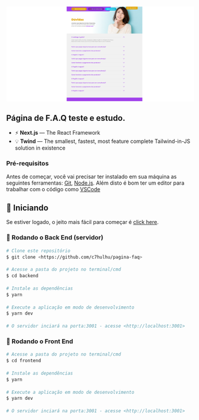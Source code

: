 <p align="center">
  <img src="frontend/public/layout.png" alt="Screenshot">
</p>

## Página de F.A.Q teste e estudo.

- ⚡ **Next.js** — The React Framework
- 💡 **Twind** — The smallest, fastest, most feature complete Tailwind-in-JS solution in existence

### Pré-requisitos

Antes de começar, você vai precisar ter instalado em sua máquina as seguintes ferramentas:
[Git](https://git-scm.com), [Node.js](https://nodejs.org/en/).
Além disto é bom ter um editor para trabalhar com o código como [VSCode](https://code.visualstudio.com/)

## 🚀 Iniciando

Se estiver logado, o jeito mais fácil para começar é [click here](https://github.com/c7hulhu/pagina-faq/generate).

### 🎲 Rodando o Back End (servidor)

```bash
# Clone este repositório
$ git clone <https://github.com/c7hulhu/pagina-faq>

# Acesse a pasta do projeto no terminal/cmd
$ cd backend

# Instale as dependências
$ yarn

# Execute a aplicação em modo de desenvolvimento
$ yarn dev

# O servidor inciará na porta:3001 - acesse <http://localhost:3001>
```

### 🎲 Rodando o Front End

```bash
# Acesse a pasta do projeto no terminal/cmd
$ cd frontend

# Instale as dependências
$ yarn

# Execute a aplicação em modo de desenvolvimento
$ yarn dev

# O servidor inciará na porta:3001 - acesse <http://localhost:3001>
```
